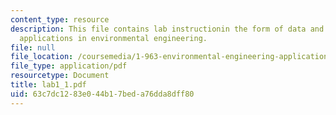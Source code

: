 ```yaml
---
content_type: resource
description: This file contains lab instructionin the form of data and aim for GIS
  applications in environmental engineering.
file: null
file_location: /coursemedia/1-963-environmental-engineering-applications-of-geographic-information-systems-fall-2004/63c7dc1283e044b17beda76dda8dff80_lab1_1.pdf
file_type: application/pdf
resourcetype: Document
title: lab1_1.pdf
uid: 63c7dc12-83e0-44b1-7bed-a76dda8dff80
---
```


